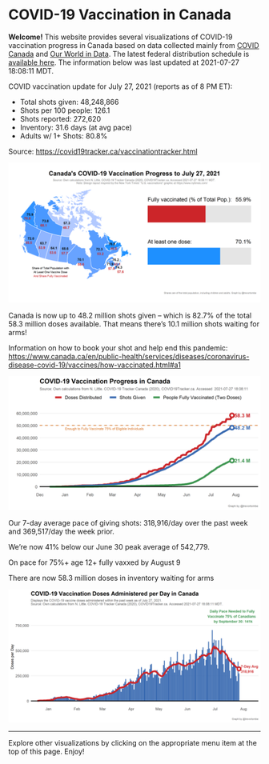 COVID-19 Vaccination in Canada
==============================

**Welcome!** This website provides several visualizations of COVID-19
vaccination progress in Canada based on data collected mainly from
[COVID Canada](https://covid19tracker.ca/vaccinationtracker.html) and
[Our World in Data](https://ourworldindata.org/covid-vaccinations). The
latest federal distribution schedule is [available
here](https://www.canada.ca/en/public-health/services/diseases/2019-novel-coronavirus-infection/prevention-risks/covid-19-vaccine-treatment/vaccine-rollout.html).
The information below was last updated at 2021-07-27 18:08:11 MDT.

COVID vaccination update for July 27, 2021 (reports as of 8 PM ET):

-   Total shots given: 48,248,866
-   Shots per 100 people: 126.1
-   Shots reported: 272,620
-   Inventory: 31.6 days (at avg pace)
-   Adults w/ 1+ Shots: 80.8%

Source:
<a href="https://covid19tracker.ca/vaccinationtracker.html" class="uri">https://covid19tracker.ca/vaccinationtracker.html</a>

![](Plots/plot_main.png)

Canada is now up to 48.2 million shots given – which is 82.7% of the
total 58.3 million doses available. That means there’s 10.1 million
shots waiting for arms!

Information on how to book your shot and help end this pandemic:
<a href="https://www.canada.ca/en/public-health/services/diseases/coronavirus-disease-covid-19/vaccines/how-vaccinated.html#a1" class="uri">https://www.canada.ca/en/public-health/services/diseases/coronavirus-disease-covid-19/vaccines/how-vaccinated.html#a1</a>

![](Plots/plot_total.png)

Our 7-day average pace of giving shots: 318,916/day over the past week
and 369,517/day the week prior.

We’re now 41% below our June 30 peak average of 542,779.

On pace for 75%+ age 12+ fully vaxxed by August 9

There are now 58.3 million doses in inventory waiting for arms

![](Plots/pace_national.png)

------------------------------------------------------------------------

Explore other visualizations by clicking on the appropriate menu item at
the top of this page. Enjoy!

